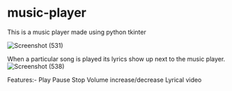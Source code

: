 # music-player

This is a music player made using python tkinter

![Screenshot (531)](https://user-images.githubusercontent.com/88336648/235301102-18a8d78c-9ca4-44d1-b6a5-1aea6d2e133a.png)

When a particular song is played its lyrics show up next to the music player.
![Screenshot (538)](https://user-images.githubusercontent.com/88336648/235301213-7b8051ce-b58f-4128-9c59-7a397463d8b0.png)

Features:-
Play
Pause 
Stop
Volume increase/decrease
Lyrical video
